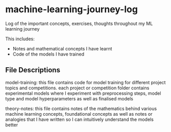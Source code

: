 # machine-learning-journey-log
Log of the important concepts, exercises, thoughts throughout my ML learning journey

This includes: 
- Notes and mathematical concepts I have learnt
- Code of the models I have trained

## File Descriptions 

model-training: 
this file contains code for model training for different project topics and competitions. each project or competition folder contains experimental models where I experiment with preprocessing steps, model type and model hyperparameters as well as finalised models 

theory-notes: 
this file contains notes of the mathematics behind various machine learning concepts, foundational concepts as well as notes or analogies that I have written so I can intuitively understand the models better 

